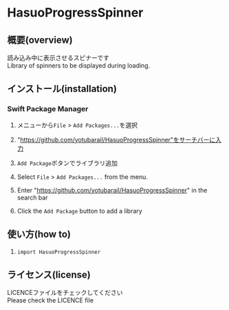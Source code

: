 # HasuoProgressSpinner
## 概要(overview)
読み込み中に表示させるスピナーです  
Library of spinners to be displayed during loading.

## インストール(installation)
### Swift Package Manager
1. メニューから`File` > `Add Packages...`を選択
2. "https://github.com/yotubarail/HasuoProgressSpinner"をサーチバーに入力
3. `Add Package`ボタンでライブラリ追加

1. Select `File` > `Add Packages...` from the menu.
2. Enter "https://github.com/yotubarail/HasuoProgressSpinner" in the search bar
3. Click the `Add Package` button to add a library

## 使い方(how to)
1. `import HasuoProgressSpinner`

## ライセンス(license)
LICENCEファイルをチェックしてください  
Please check the LICENCE file
